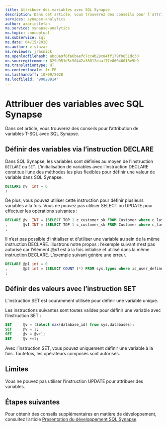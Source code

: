 ```yaml
---
title: Attribuer des variables avec SQL Synapse
description: Dans cet article, vous trouverez des conseils pour l’attribution de variables T-SQL avec SQL Synapse.
services: synapse-analytics
author: azaricstefan
ms.service: synapse-analytics
ms.topic: conceptual
ms.subservice: sql
ms.date: 04/15/2020
ms.author: v-stazar
ms.reviewer: jrasnick
ms.openlocfilehash: abc0a9f6fa6baefc7cc4b29c84ff179f0851dc30
ms.sourcegitcommit: 829d951d5c90442a38012daaf77e86046018e5b9
ms.translationtype: HT
ms.contentlocale: fr-FR
ms.lasthandoff: 10/09/2020
ms.locfileid: "90028914"
---
```

# <a name="assign-variables-with-synapse-sql"></a>Attribuer des variables avec SQL Synapse

Dans cet article, vous trouverez des conseils pour l’attribution de variables T-SQL avec SQL Synapse.

## <a name="set-variables-with-declare"></a>Définir des variables via l’instruction DECLARE

Dans SQL Synapse, les variables sont définies au moyen de l’instruction `DECLARE` ou `SET`. L’initialisation de variables avec l’instruction DECLARE constitue l’une des méthodes les plus flexibles pour définir une valeur de variable dans SQL Synapse.

```sql
DECLARE @v  int = 0
;
```

De plus, vous pouvez utiliser cette instruction pour définir plusieurs variables à la fois. Vous ne pouvez pas utiliser SELECT ou UPDATE pour effectuer les opérations suivantes :

```sql
DECLARE @v  INT = (SELECT TOP 1 c_customer_sk FROM Customer where c_last_name = 'Smith')
,       @v1 INT = (SELECT TOP 1 c_customer_sk FROM Customer where c_last_name = 'Jones')
;
```

Il n’est pas possible d’initialiser et d’utiliser une variable au sein de la même instruction DECLARE. Illustrons notre propos : l’exemple suivant n’est pas autorisé car l’élément *\@p1* est à la fois initialisé et utilisé dans la même instruction DECLARE. L’exemple suivant génère une erreur.

```sql
DECLARE @p1 int = 0
,       @p2 int = (SELECT COUNT (*) FROM sys.types where is_user_defined = @p1 )
;
```

## <a name="set-values-with-set"></a>Définir des valeurs avec l’instruction SET

L’instruction SET est couramment utilisée pour définir une variable unique.

Les instructions suivantes sont toutes valides pour définir une variable avec l’instruction SET :

```sql
SET     @v = (Select max(database_id) from sys.databases);
SET     @v = 1;
SET     @v = @v+1;
SET     @v +=1;
```

Avec l’instruction SET, vous pouvez uniquement définir une variable à la fois. Toutefois, les opérateurs composés sont autorisés.

## <a name="limitations"></a>Limites

Vous ne pouvez pas utiliser l’instruction UPDATE pour attribuer des variables.

## <a name="next-steps"></a>Étapes suivantes

Pour obtenir des conseils supplémentaires en matière de développement, consultez l’article [Présentation du développement SQL Synapse](develop-overview.md).
